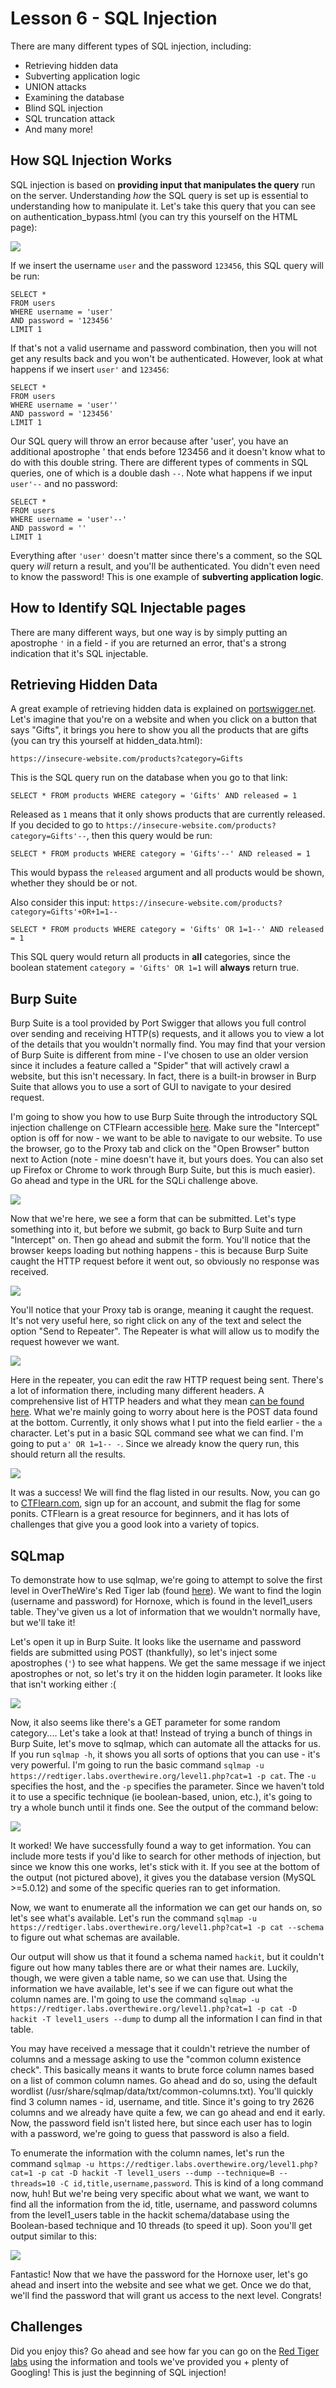 # Lesson 6 - SQL Injection
There are many different types of SQL injection, including:

* Retrieving hidden data
* Subverting application logic
* UNION attacks
* Examining the database
* Blind SQL injection
* SQL truncation attack
* And many more!

## How SQL Injection Works
SQL injection is based on **providing input that manipulates the query** run on the server. Understanding *how* the SQL query is set up is essential to understanding how to manipulate it. Let's take this query that you can see on authentication_bypass.html (you can try this yourself on the HTML page):

<img src="sql1.png">

If we insert the username `user` and the password `123456`, this SQL query will be run:

```
SELECT * 
FROM users 
WHERE username = 'user'
AND password = '123456'
LIMIT 1     
```

If that's not a valid username and password combination, then you will not get any results back and you won't be authenticated. However, look at what happens if we insert `user'` and `123456`:

```
SELECT * 
FROM users 
WHERE username = 'user''
AND password = '123456'
LIMIT 1     
```

Our SQL query will throw an error because after 'user', you have an additional apostrophe ' that ends before 123456 and it doesn't know what to do with this double string. There are different types of comments in SQL queries, one of which is a double dash `--`. Note what happens if we input `user'--` and no password:

```
SELECT * 
FROM users 
WHERE username = 'user'--'
AND password = ''
LIMIT 1     
```

Everything after `'user'` doesn't matter since there's a comment, so the SQL query *will* return a result, and you'll be authenticated. You didn't even need to know the password! This is one example of **subverting application logic**.

## How to Identify SQL Injectable pages
There are many different ways, but one way is by simply putting an apostrophe `'` in a field - if you are returned an error, that's a strong indication that it's SQL injectable. 

## Retrieving Hidden Data
A great example of retrieving hidden data is explained on [portswigger.net](https://portswigger.net/web-security/sql-injection). Let's imagine that you're on a website and when you click on a button that says "Gifts", it brings you here to show you all the products that are gifts (you can try this yourself at hidden_data.html):

```
https://insecure-website.com/products?category=Gifts
```

This is the SQL query run on the database when you go to that link:

```
SELECT * FROM products WHERE category = 'Gifts' AND released = 1
```

Released as `1` means that it only shows products that are currently released. If you decided to go to `https://insecure-website.com/products?category=Gifts'--`, then this query would be run:

```
SELECT * FROM products WHERE category = 'Gifts'--' AND released = 1
```

This would bypass the `released` argument and all products would be shown, whether they should be or not.

Also consider this input: `https://insecure-website.com/products?category=Gifts'+OR+1=1--`

```
SELECT * FROM products WHERE category = 'Gifts' OR 1=1--' AND released = 1
```

This SQL query would return all products in **all** categories, since the boolean statement `category = 'Gifts' OR 1=1` will **always** return true.

## Burp Suite
Burp Suite is a tool provided by Port Swigger that allows you full control over sending and receiving HTTP(s) requests, and it allows you to view a lot of the details that you wouldn't normally find. You may find that your version of Burp Suite is different from mine - I've chosen to use an older version since it includes a feature called a "Spider" that will actively crawl a website, but this isn't necessary. In fact, there is a built-in browser in Burp Suite that allows you to use a sort of GUI to navigate to your desired request. 

I'm going to show you how to use Burp Suite through the introductory SQL injection challenge on CTFlearn accessible [here](https://web.ctflearn.com/web4/). Make sure the "Intercept" option is off for now - we want to be able to navigate to our website. To use the browser, go to the Proxy tab and click on the "Open Browser" button next to Action (note - mine doesn't have it, but yours does. You can also set up Firefox or Chrome to work through Burp Suite, but this is much easier). Go ahead and type in the URL for the SQLi challenge above. 

<img src="burpsuite.png">

Now that we're here, we see a form that can be submitted. Let's type something into it, but before we submit, go back to Burp Suite and turn "Intercept" on. Then go ahead and submit the form. You'll notice that the browser keeps loading but nothing happens - this is because Burp Suite caught the HTTP request before it went out, so obviously no response was received.

<img src="burpsuite2.png">

You'll notice that your Proxy tab is orange, meaning it caught the request. It's not very useful here, so right click on any of the text and select the option "Send to Repeater". The Repeater is what will allow us to modify the request however we want. 

<img src="burpsuite3.png">

Here in the repeater, you can edit the raw HTTP request being sent. There's a lot of information there, including many different headers. A comprehensive list of HTTP headers and what they mean [can be found here](https://developer.mozilla.org/en-US/docs/Web/HTTP/Headers). What we're mainly going to worry about here is the POST data found at the bottom. Currently, it only shows what I put into the field earlier - the `a` character. Let's put in a basic SQL command see what we can find. I'm going to put `a' OR 1=1-- -`. Since we already know the query run, this should return all the results. 

<img src="burpsuite4.png">

It was a success! We will find the flag listed in our results. Now, you can go to [CTFlearn.com](https://ctflearn.com/challenge/88), sign up for an account, and submit the flag for some ponits. CTFlearn is a great resource for beginners, and it has lots of challenges that give you a good look into a variety of topics. 

## SQLmap
To demonstrate how to use sqlmap, we're going to attempt to solve the first level in OverTheWire's Red Tiger lab (found [here](https://redtiger.labs.overthewire.org/level1.php)). We want to find the login (username and password) for Hornoxe, which is found in the level1_users table. They've given us a lot of information that we wouldn't normally have, but we'll take it!

Let's open it up in Burp Suite. It looks like the username and password fields are submitted using POST (thankfully), so let's inject some apostrophes (`'`) to see what happens. We get the same message if we inject apostrophes or not, so let's try it on the hidden login parameter. It looks like that isn't working either :(

<img src="sql2.png">

Now, it also seems like there's a GET parameter for some random category.... Let's take a look at that! Instead of trying a bunch of things in Burp Suite, let's move to sqlmap, which can automate all the attacks for us. If you run `sqlmap -h`, it shows you all sorts of options that you can use - it's very powerful. I'm going to run the basic command `sqlmap -u https://redtiger.labs.overthewire.org/level1.php?cat=1 -p cat`. The `-u` specifies the host, and the `-p` specifies the parameter. Since we haven't told it to use a specific technique (ie boolean-based, union, etc.), it's going to try a whole bunch until it finds one. See the output of the command below:

<img src="sql3.png">

It worked! We have successfully found a way to get information. You can include more tests if you'd like to search for other methods of injection, but since we know this one works, let's stick with it. If you see at the bottom of the output (not pictured above), it gives you the database version (MySQL >=5.0.12) and some of the specific queries ran to get information. 

Now, we want to enumerate all the information we can get our hands on, so let's see what's available. Let's run the command `sqlmap -u https://redtiger.labs.overthewire.org/level1.php?cat=1 -p cat --schema` to figure out what schemas are available. 

Our output will show us that it found a schema named `hackit`, but it couldn't figure out how many tables there are or what their names are. Luckily, though, we were given a table name, so we can use that. Using the information we have available, let's see if we can figure out what the column names are. I'm going to use the command `sqlmap -u https://redtiger.labs.overthewire.org/level1.php?cat=1 -p cat -D hackit -T level1_users --dump` to dump all the information I can find in that table. 

You may have received a message that it couldn't retrieve the number of columns and a message asking to use the "common column existence check". This basically means it wants to brute force column names based on a list of common column names. Go ahead and do so, using the default wordlist (/usr/share/sqlmap/data/txt/common-columns.txt). You'll quickly find 3 column names - id, username, and title. Since it's going to try 2626 columns and we already have quite a few, we can go ahead and end it early. Now, the password field isn't listed here, but since each user has to login with a password, we're going to guess that password is also a field. 

To enumerate the information with the column names, let's run the command `sqlmap -u https://redtiger.labs.overthewire.org/level1.php?cat=1 -p cat -D hackit -T level1_users --dump --technique=B --threads=10 -C id,title,username,password`. This is kind of a long command now, huh! But we're being very specific about what we want, we want to find all the information from the id, title, username, and password columns from the level1_users table in the hackit schema/database using the Boolean-based technique and 10 threads (to speed it up). Soon you'll get output similar to this:

<img src="sql4.png">

Fantastic! Now that we have the password for the Hornoxe user, let's go ahead and insert into the website and see what we get. Once we do that, we'll find the password that will grant us access to the next level. Congrats!

## Challenges
Did you enjoy this? Go ahead and see how far you can go on the [Red Tiger labs](https://redtiger.labs.overthewire.org) using the information and tools we've provided you + plenty of Googling! This is just the beginning of SQL injection!